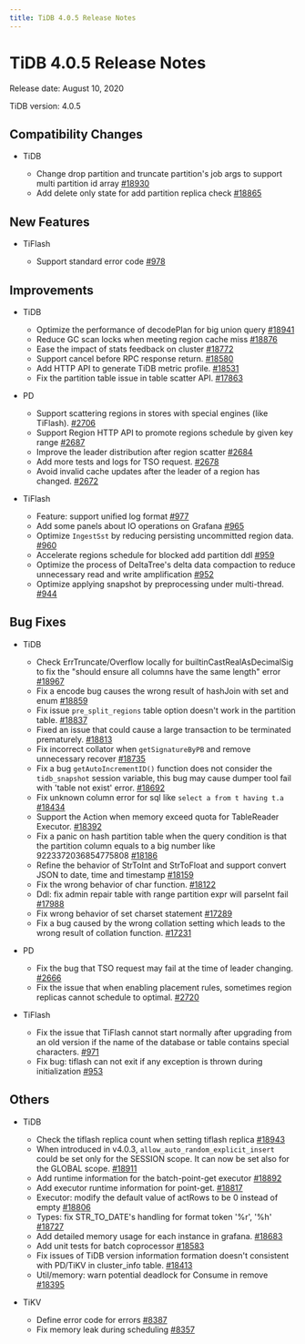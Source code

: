 ```yaml
---
title: TiDB 4.0.5 Release Notes
---
```


# TiDB 4.0.5 Release Notes

Release date: August 10, 2020

TiDB version: 4.0.5

## Compatibility Changes

+ TiDB

    - Change drop partition and truncate partition's job args to support multi partition id array [#18930](https://github.com/pingcap/tidb/pull/18930)
    - Add delete only state for add partition replica check [#18865](https://github.com/pingcap/tidb/pull/18865)

## New Features

+ TiFlash

    - Support standard error code [#978](https://github.com/pingcap/tics/pull/978)

## Improvements

+ TiDB

    - Optimize the performance of decodePlan for big union query [#18941](https://github.com/pingcap/tidb/pull/18941)
    - Reduce GC scan locks when meeting region cache miss [#18876](https://github.com/pingcap/tidb/pull/18876)
    - Ease the impact of stats feedback on cluster [#18772](https://github.com/pingcap/tidb/pull/18772)
    - Support cancel before RPC response return. [#18580](https://github.com/pingcap/tidb/pull/18580)
    - Add HTTP API to generate TiDB metric profile. [#18531](https://github.com/pingcap/tidb/pull/18531)
    - Fix the partition table issue in table scatter API. [#17863](https://github.com/pingcap/tidb/pull/17863)
    
+ PD

    - Support scattering regions in stores with special engines (like TiFlash). [#2706](https://github.com/pingcap/pd/pull/2706)
    - Support Region HTTP API to promote regions schedule by given key range [#2687](https://github.com/pingcap/pd/pull/2687)
    - Improve the leader distribution after region scatter [#2684](https://github.com/pingcap/pd/pull/2684)
    - Add more tests and logs for TSO request. [#2678](https://github.com/pingcap/pd/pull/2678)
    - Avoid invalid cache updates after the leader of a region has changed. [#2672](https://github.com/pingcap/pd/pull/2672)

+ TiFlash

    - Feature: support unified log format [#977](https://github.com/pingcap/tics/pull/977)
    - Add some panels about IO operations on Grafana [#965](https://github.com/pingcap/tics/pull/965)
    - Optimize `IngestSst` by reducing persisting uncommitted region data. [#960](https://github.com/pingcap/tics/pull/960)
    - Accelerate regions schedule for blocked add partition ddl [#959](https://github.com/pingcap/tics/pull/959)
    - Optimize the process of DeltaTree's delta data compaction to reduce unnecessary read and write amplification [#952](https://github.com/pingcap/tics/pull/952)
    - Optimize applying snapshot by preprocessing under multi-thread. [#944](https://github.com/pingcap/tics/pull/944)

## Bug Fixes

+ TiDB

    - Check ErrTruncate/Overflow locally for builtinCastRealAsDecimalSig to fix the "should ensure all columns have the same length" error [#18967](https://github.com/pingcap/tidb/pull/18967)
    - Fix a encode bug causes the wrong result of hashJoin with set and enum [#18859](https://github.com/pingcap/tidb/pull/18859)
    - Fix issue `pre_split_regions` table option doesn't work in the partition table. [#18837](https://github.com/pingcap/tidb/pull/18837)
    - Fixed an issue that could cause a large transaction to be terminated prematurely. [#18813](https://github.com/pingcap/tidb/pull/18813)
    - Fix incorrect collator when `getSignatureByPB` and remove unnecessary recover [#18735](https://github.com/pingcap/tidb/pull/18735)
    - Fix a bug `getAutoIncrementID()` function does not consider the `tidb_snapshot` session variable, this bug may cause dumper tool fail with 'table not exist' error. [#18692](https://github.com/pingcap/tidb/pull/18692)
    - Fix unknown column error for sql like `select a from t having t.a` [#18434](https://github.com/pingcap/tidb/pull/18434)
    - Support the Action when memory exceed quota for TableReader Executor. [#18392](https://github.com/pingcap/tidb/pull/18392)
    - Fix a panic on hash partition table when the query condition is that the partition column equals to a big number like 9223372036854775808 [#18186](https://github.com/pingcap/tidb/pull/18186)
    - Refine the behavior of StrToInt and StrToFloat and support convert JSON to date, time and timestamp [#18159](https://github.com/pingcap/tidb/pull/18159)
    - Fix the wrong behavior of char function. [#18122](https://github.com/pingcap/tidb/pull/18122)
    - Ddl: fix admin repair table with range partition expr will parseInt fail [#17988](https://github.com/pingcap/tidb/pull/17988)
    - Fix wrong behavior of set charset statement [#17289](https://github.com/pingcap/tidb/pull/17289)
    - Fix a bug caused by the wrong collation setting which leads to the wrong result of collation function. [#17231](https://github.com/pingcap/tidb/pull/17231)

+ PD

    - Fix the bug that TSO request may fail at the time of leader changing. [#2666](https://github.com/pingcap/pd/pull/2666)
    - Fix the issue that when enabling placement rules, sometimes region replicas cannot schedule to optimal. [#2720](https://github.com/pingcap/pd/pull/2720)

+ TiFlash

    - Fix the issue that TiFlash cannot start normally after upgrading from an old version if the name of the database or table contains special characters. [#971](https://github.com/pingcap/tics/pull/971)
    - Fix bug: tiflash can not exit if any exception is thrown during initialization [#953](https://github.com/pingcap/tics/pull/953)

## Others

+ TiDB

    - Check the tiflash replica count when setting tiflash replica [#18943](https://github.com/pingcap/tidb/pull/18943)
    - When introduced in v4.0.3, `allow_auto_random_explicit_insert` could be set only for the SESSION scope. It can now be set also for the GLOBAL scope. [#18911](https://github.com/pingcap/tidb/pull/18911)
    - Add runtime information for the batch-point-get executor [#18892](https://github.com/pingcap/tidb/pull/18892)
    - Add executor runtime information for point-get. [#18817](https://github.com/pingcap/tidb/pull/18817)
    - Executor: modify the default value of actRows to be 0 instead of empty [#18806](https://github.com/pingcap/tidb/pull/18806)
    - Types: fix STR_TO_DATE's handling for format token '%r', '%h' [#18727](https://github.com/pingcap/tidb/pull/18727)
    - Add detailed memory usage for each instance in grafana. [#18683](https://github.com/pingcap/tidb/pull/18683)
    - Add unit tests for batch coprocessor [#18583](https://github.com/pingcap/tidb/pull/18583)
    - Fix issues of TiDB version information formation doesn't consistent with PD/TiKV in cluster_info table. [#18413](https://github.com/pingcap/tidb/pull/18413)
    - Util/memory: warn potential deadlock for Consume in remove [#18395](https://github.com/pingcap/tidb/pull/18395)

+ TiKV

    - Define error code for errors [#8387](https://github.com/tikv/tikv/pull/8387)
    - Fix memory leak during scheduling [#8357](https://github.com/tikv/tikv/pull/8357)

